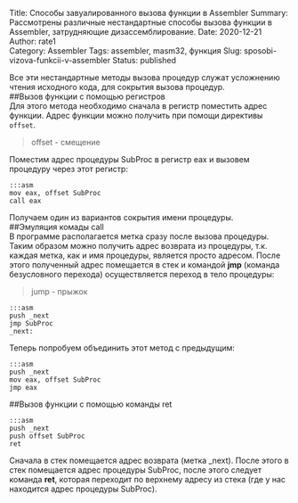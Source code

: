 Title: Способы завуалированного вызова функции в Assembler
Summary: Рассмотрены различные нестандартные способы вызова функции в Assembler, затрудняющие дизассемблирование.
Date: 2020-12-21
Author: rate1  
Category: Assembler
Tags: assembler, masm32, функция
Slug: sposobi-vizova-funkcii-v-assembler
Status: published
	
Все эти нестандартные методы вызова процедур служат усложнению чтения исходного кода, для сокрытия вызова процедур.  
##Вызов функции с помощью регистров  
Для этого метода необходимо сначала в регистр поместить адрес функции. Адрес функции можно получить при помощи директивы ```offset```.  
>offset - смещение  

Поместим адрес процедуры SubProc в регистр eax и вызовем процедуру через этот регистр:  
```
:::asm
mov eax, offset SubProc
call eax
```
Получаем один из вариантов сокрытия имени процедуры.  
##Эмуляция комады call  
В программе располагается метка сразу после вызова процедуры. Таким образом можно получить адрес возврата из процедуры, т.к. каждая метка, как и имя процедуры, является просто адресом. После этого полученный адрес помещается в стек и командой **jmp** (команда безусловного перехода) осуществляется переход в тело процедуры:  
>jump - прыжок  
```
:::asm
push _next
jmp SubProc
_next:
```  
Теперь попробуем объединить этот метод с предыдущим:  
```
:::asm
push _next
mov eax, offset SubProc
jmp eax
```  
##Вызов функции с помощью команды ret  
```
:::asm
push _next
push offset SubProc
ret
```  
Сначала в стек помещается адрес возврата (метка _next). После этого в стек помещается адрес процедуры SubProc, после этого следует команда **ret**, которая переходит по верхнему адресу из стека (где у нас находится адрес процедуры SubProc).
